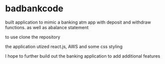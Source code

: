 # badbankcode

built application to mimic a banking atm app with deposit and withdraw functions. as well as abalance statement

to use clone the repository

the application utized react.js, AWS and some css styling

I hope to further build out the banking application to add additional features

